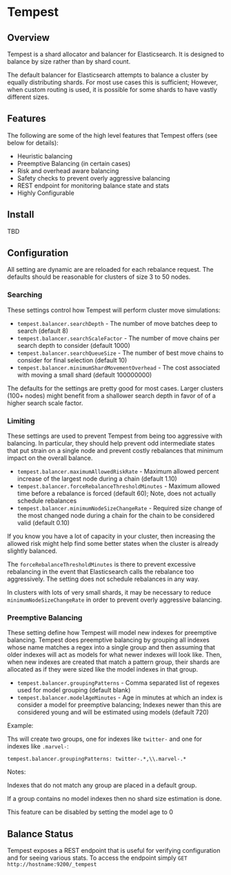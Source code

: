 # Tempest

## Overview

Tempest is a shard allocator and balancer for Elasticsearch. It is designed to balance by size rather than by shard
count.

The default balancer for Elasticsearch attempts to balance a cluster by equally distributing shards. For most use cases
this is sufficient; However, when custom routing is used, it is possible for some shards to have vastly different sizes.

## Features

The following are some of the high level features that Tempest offers (see below for details):

* Heuristic balancing
* Preemptive Balancing (in certain cases)
* Risk and overhead aware balancing
* Safety checks to prevent overly aggressive balancing
* REST endpoint for monitoring balance state and stats
* Highly Configurable

## Install

TBD

## Configuration

All setting are dynamic are are reloaded for each rebalance request. The defaults should be reasonable for clusters of
size 3 to 50 nodes.

### Searching

These settings control how Tempest will perform cluster move simulations:

* `tempest.balancer.searchDepth` - The number of move batches deep to search (default 8)
* `tempest.balancer.searchScaleFactor` - The number of move chains per search depth to consider (default 1000)
* `tempest.balancer.searchQueueSize` - The number of best move chains to consider for final selection (default 10)
* `tempest.balancer.minimumShardMovementOverhead` - The cost associated with moving a small shard (default 100000000)

The defaults for the settings are pretty good for most cases. Larger clusters (100+ nodes) might benefit from a shallower
search depth in favor of of a higher search scale factor.

### Limiting

These settings are used to prevent Tempest from being too aggressive with balancing. In particular, they should help prevent
odd intermediate states that put strain on a single node and prevent costly rebalances that minimum impact on the overall
balance.

* `tempest.balancer.maximumAllowedRiskRate` - Maximum allowed percent increase of the largest node during a chain (default 1.10)
* `tempest.balancer.forceRebalanceThresholdMinutes` - Maximum allowed time before a rebalance is forced (default 60); Note, does not actually schedule rebalances
* `tempest.balancer.minimumNodeSizeChangeRate` - Required size change of the most changed node during a chain for the chain to be considered valid (default 0.10)

If you know you have a lot of capacity in your cluster, then increasing the allowed risk might help find some better states
when the cluster is already slightly balanced.

The `forceRebalanceThresholdMinutes` is there to prevent excessive rebalancing in the event that Elasticsearch calls the
rebalance too aggressively. The setting does not schedule rebalances in any way.

In clusters with lots of very small shards, it may be necessary to reduce `minimumNodeSizeChangeRate` in order to prevent
overly aggressive balancing.

### Preemptive Balancing

These setting define how Tempest will model new indexes for preemptive balancing. Tempest does preemptive balancing
by grouping all indexes whose name matches a regex into a single group and then assuming that older indexes will act as
models for what newer indexes will look like. Then, when new indexes are created that match a pattern group,
their shards are allocated as if they were sized like the model indexes in that group.

* `tempest.balancer.groupingPatterns` - Comma separated list of regexes used for model grouping (default blank)
* `tempest.balancer.modelAgeMinutes` - Age in minutes at which an index is consider a model for preemptive balancing; Indexes newer than this are considered young and will be estimated using models (default 720)

Example:

Ths will create two groups, one for indexes like `twitter-` and one for indexes like `.marvel-`:

```
tempest.balancer.groupingPatterns: twitter-.*,\\.marvel-.*
```

Notes:

Indexes that do not match any group are placed in a default group.

If a group contains no model indexes then no shard size estimation is done.

This feature can be disabled by setting the model age to 0

## Balance Status

Tempest exposes a REST endpoint that is useful for verifying configuration and for seeing various stats. To access
the endpoint simply `GET` `http://hostname:9200/_tempest`


